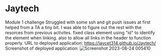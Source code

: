# Jaytech
Module 1 challenge
Struggled with some ssh and git push issues at first
helped from a TA a tiny bit. 
I was able to figure out the rest with the resorces from previous activites. 
fixed class element using "id" to identify the element when linking. also to allow all links in the header to function properly.
URL to deployed application: https://jaycet314.github.io/Jaytech/
Screenshot of deployed application: ![Screenshot 2023-08-24 005410](https://github.com/JayceT314/Jaytech/assets/141071896/8403de35-483d-4fe9-8a7c-5cb15781ddca)
